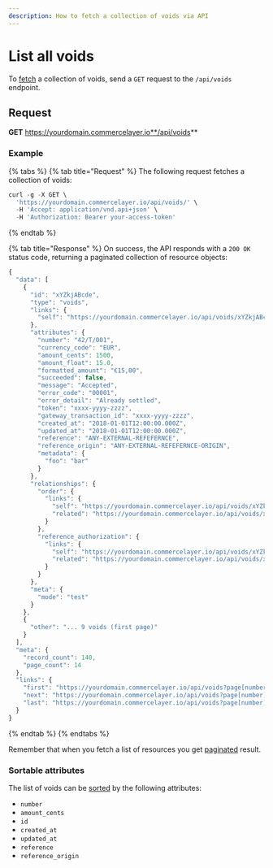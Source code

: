 ```yaml
---
description: How to fetch a collection of voids via API
---
```


# List all voids

To [fetch](https://docs.commercelayer.io/developers/fetching-resources) a collection of voids, send a `GET` request to the `/api/voids` endpoint.

## Request

**GET** https://yourdomain.commercelayer.io**/api/voids**

### **Example**

{% tabs %}
{% tab title="Request" %}
The following request fetches a collection of voids:

```javascript
curl -g -X GET \
  'https://yourdomain.commercelayer.io/api/voids/' \
  -H 'Accept: application/vnd.api+json' \
  -H 'Authorization: Bearer your-access-token'
```
{% endtab %}

{% tab title="Response" %}
On success, the API responds with a `200 OK` status code, returning a paginated collection of resource objects:

```javascript
{
  "data": [
    {
      "id": "xYZkjABcde",
      "type": "voids",
      "links": {
        "self": "https://yourdomain.commercelayer.io/api/voids/xYZkjABcde"
      },
      "attributes": {
        "number": "42/T/001",
        "currency_code": "EUR",
        "amount_cents": 1500,
        "amount_float": 15.0,
        "formatted_amount": "€15,00",
        "succeeded": false,
        "message": "Accepted",
        "error_code": "00001",
        "error_detail": "Already settled",
        "token": "xxxx-yyyy-zzzz",
        "gateway_transaction_id": "xxxx-yyyy-zzzz",
        "created_at": "2018-01-01T12:00:00.000Z",
        "updated_at": "2018-01-01T12:00:00.000Z",
        "reference": "ANY-EXTERNAL-REFEFERNCE",
        "reference_origin": "ANY-EXTERNAL-REFEFERNCE-ORIGIN",
        "metadata": {
          "foo": "bar"
        }
      },
      "relationships": {
        "order": {
          "links": {
            "self": "https://yourdomain.commercelayer.io/api/voids/xYZkjABcde/relationships/order",
            "related": "https://yourdomain.commercelayer.io/api/voids/xYZkjABcde/order"
          }
        },
        "reference_authorization": {
          "links": {
            "self": "https://yourdomain.commercelayer.io/api/voids/xYZkjABcde/relationships/reference_authorization",
            "related": "https://yourdomain.commercelayer.io/api/voids/xYZkjABcde/reference_authorization"
          }
        }
      },
      "meta": {
        "mode": "test"
      }
    },
    {
      "other": "... 9 voids (first page)"
    }
  ],
  "meta": {
    "record_count": 140,
    "page_count": 14
  },
  "links": {
    "first": "https://yourdomain.commercelayer.io/api/voids?page[number]=1&page[size]=10",
    "next": "https://yourdomain.commercelayer.io/api/voids?page[number]=2&page[size]=10",
    "last": "https://yourdomain.commercelayer.io/api/voids?page[number]=14&page[size]=10"
  }
}
```
{% endtab %}
{% endtabs %}

Remember that when you fetch a list of resources you get [paginated](https://docs.commercelayer.io/developers/pagination) result.

### Sortable attributes

The list of voids can be [sorted](https://docs.commercelayer.io/developers/sorting-results) by the following attributes:

* `number`
* `amount_cents`
* `id`
* `created_at`
* `updated_at`
* `reference`
* `reference_origin`
